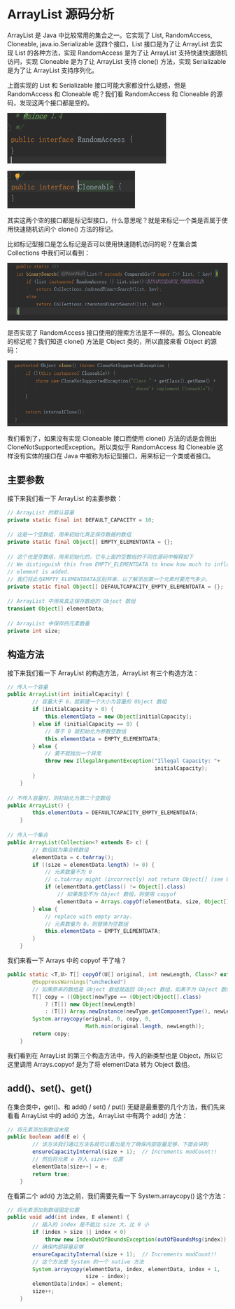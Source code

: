 # ArrayList 源码分析

  ArrayList 是 Java 中比较常用的集合之一。它实现了 List<E>, RandomAccess, Cloneable, java.io.Serializable 这四个接口，List<E> 接口是为了让 ArrayList 去实现 List 的各种方法，实现 RandomAccess 是为了让 ArrayList 支持快速快速随机访问，实现 Cloneable 是为了让 ArrayList 支持 clone() 方法，实现 Serializable 是为了让 ArrayList 支持序列化。

  上面实现的 List 和 Serializable 接口可能大家都没什么疑惑，但是 RandomAccess  和 Cloneable 呢？我们看 RandomAccess  和 Cloneable  的源码，发现这两个接口都是空的。

![arraylist_1_1](../image/arraylist_1_1.png)

![arraylist_1_2](../image/arraylist_1_2.png)

其实这两个空的接口都是标记型接口，什么意思呢？就是来标记一个类是否属于使用快速随机访问个 clone() 方法的标记。

比如标记型接口是怎么标记是否可以使用快速随机访问的呢？在集合类 Collections 中我们可以看到：

![arraylist_1_3](../image/arraylist_1_3.png)

是否实现了 RandomAccess  接口使用的搜索方法是不一样的。那么 Cloneable 的标记呢？我们知道 clone() 方法是 Object 类的，所以直接来看 Object 的源码：

![arraylist_1_4](../image/arraylist_1_4.png)

  我们看到了，如果没有实现 Cloneable 接口而使用 clone() 方法的话是会抛出 CloneNotSupportedException。所以类似于 RandomAccess 和 Cloneable 这样没有实体的接口在 Java 中被称为标记型接口，用来标记一个类或者接口。

## 主要参数

  接下来我们看一下 ArrayList 的主要参数：

```java
// ArrayList 的默认容量
private static final int DEFAULT_CAPACITY = 10;

// 这是一个空数组，用来初始化真正保存数据的数组
private static final Object[] EMPTY_ELEMENTDATA = {};

// 这个也是空数组，用来初始化的，它与上面的空数组的不同在源码中解释如下
// We distinguish this from EMPTY_ELEMENTDATA to know how much to inflate when first 
// element is added.
// 我们将此与EMPTY_ELEMENTDATA区别开来，以了解添加第一个元素时要充气多少。
private static final Object[] DEFAULTCAPACITY_EMPTY_ELEMENTDATA = {};

// ArrayList 中用来真正保存数组的 Object 数组
transient Object[] elementData;

// ArrayList 中保存的元素数量
private int size;
```

##  构造方法

 接下来我们看一下 ArrayList 的构造方法，ArrayList 有三个构造方法：

```java
// 传入一个容量
public ArrayList(int initialCapacity) {
        // 容量大于 0，就新建一个大小为容量的 Object 数组
        if (initialCapacity > 0) {
            this.elementData = new Object[initialCapacity];
        } else if (initialCapacity == 0) {
            // 等于 0 就初始化为参数空数组
            this.elementData = EMPTY_ELEMENTDATA;
        } else {
            // 要不就抛出一个异常
            throw new IllegalArgumentException("Illegal Capacity: "+
                                               initialCapacity);
        }
    }

// 不传入容量时，则初始化为第二个空数组
public ArrayList() {
        this.elementData = DEFAULTCAPACITY_EMPTY_ELEMENTDATA;
    }

// 传入一个集合
public ArrayList(Collection<? extends E> c) {
        // 数组就为集合转数组
        elementData = c.toArray();
        if ((size = elementData.length) != 0) {
            // 元素数量不为 0
            // c.toArray might (incorrectly) not return Object[] (see 6260652)
            if (elementData.getClass() != Object[].class)
                // 如果类型不为 Object 数组，则使用 copyof
                elementData = Arrays.copyOf(elementData, size, Object[].class);
        } else {
            // replace with empty array.
            // 元素数量为 0，则替换为空数组 
            this.elementData = EMPTY_ELEMENTDATA;
        }
    }
```

  我们来看一下 Arrays 中的 copyof 干了啥？

```java
public static <T,U> T[] copyOf(U[] original, int newLength, Class<? extends T[]> newType) {
        @SuppressWarnings("unchecked")
        // 如果原来的数组是 Object 数组就返回 Object 数组，如果不为 Object 数组，则返回一个传入的新         // 类型的数组 
        T[] copy = ((Object)newType == (Object)Object[].class)
            ? (T[]) new Object[newLength]
            : (T[]) Array.newInstance(newType.getComponentType(), newLength);
        System.arraycopy(original, 0, copy, 0,
                         Math.min(original.length, newLength));
        return copy;
    }
```

  我们看到在 ArrayList 的第三个构造方法中，传入的新类型也是 Object，所以它这里调用 Arrays.copyof 是为了将 elementData 转为 Object 数组。

## add()、set()、get()

 在集合类中，get()、和 add() / set() / put() 无疑是最重要的几个方法，我们先来看看 ArrayList 中的 add() 方法，ArrayList 中有两个 add() 方法：

```java
// 将元素添加到数组末尾
public boolean add(E e) {
        // 该方法我们通过方法名就可以看出是为了确保内部容量足够，下面会讲到
        ensureCapacityInternal(size + 1);  // Increments modCount!!
        // 然后将元素 e 存入 size++ 位置
        elementData[size++] = e;
        return true;
    }
```

  在看第二个 add() 方法之前，我们需要先看一下 System.arraycopy() 这个方法：

```java
// 将元素添加到数组固定位置
public void add(int index, E element) {
        // 插入的 index 是不能比 size 大，比 0 小
        if (index > size || index < 0)
            throw new IndexOutOfBoundsException(outOfBoundsMsg(index));
        // 确保内部容量足够
        ensureCapacityInternal(size + 1);  // Increments modCount!!
        // 这个方法是 System 的一个 native 方法
        System.arraycopy(elementData, index, elementData, index + 1,
                         size - index);
        elementData[index] = element;
        size++;
    }
```







